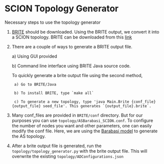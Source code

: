 SCION Topology Generator
========================

Necessary steps to use the topology generator

1. [BRITE](http://www.cs.bu.edu/brite/) should be downloaded. Using the BRITE output, we convert it into a SCION topology. BRITE can be downloaded from this [link](http://www.cs.bu.edu/brite/download.html)

2. There are a couple of ways to generate a BRITE output file.

	a) Using GUI provided

	b) Command line interface using BRITE Java source code.

	To quickly generate a brite output file using the second method,

		a) Go to BRITE/Java

		b) To install BRITE, type `make all`

		c) To generate a new topology, type 'java Main.Brite {conf_file} {output_file} seed_file'. This generates `{output_file}.brite`. 

3. Many conf_files are provided in `BRITE/conf` directory. But for our purposes you can use `topology/ASBarabasi_SCION.conf`. To configure the number of nodes you want and other parameters, one can easily modify the conf file. Here, we are using the [Barabasi model](http://en.wikipedia.org/wiki/Barab%C3%A1si%E2%80%93Albert_model) to generate the AS topology.

4. After a brite output file is generated, run the `topology/topology_generator.py` with the brite output file. This will overwrite the existing `topology/ADConfigurations.json`